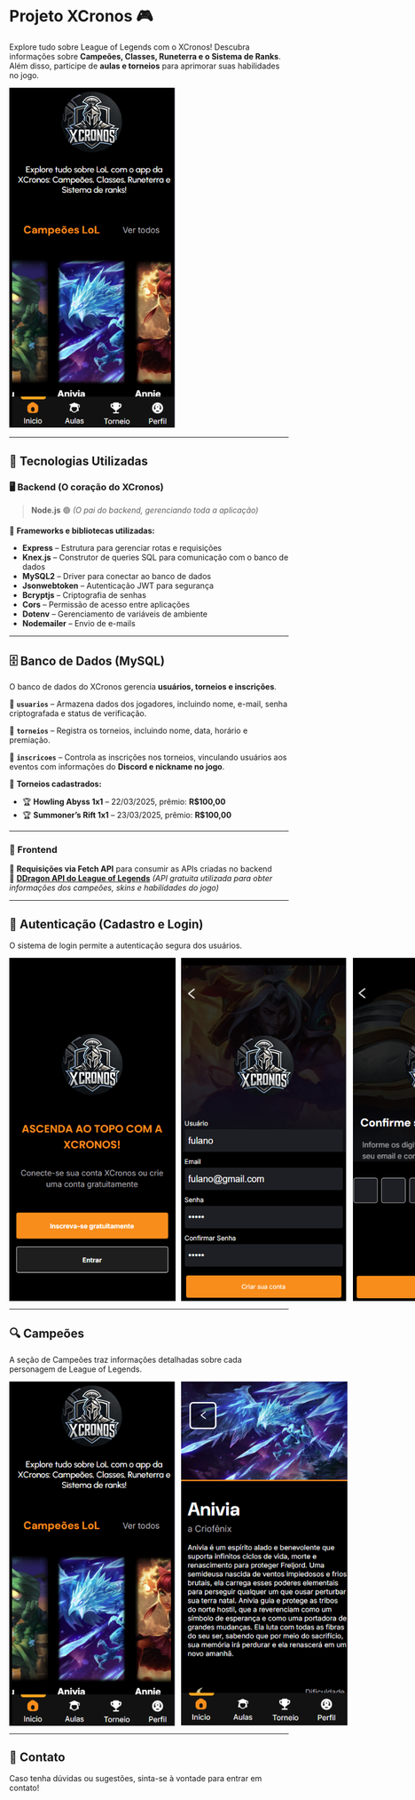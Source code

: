 # Projeto XCronos 🎮  

Explore tudo sobre League of Legends com o XCronos! Descubra informações sobre **Campeões, Classes, Runeterra e o Sistema de Ranks**. Além disso, participe de **aulas e torneios** para aprimorar suas habilidades no jogo.  

<img src="public/assets/logado1.PNG" width="300"/>

---

## 🚀 Tecnologias Utilizadas  

### 🖥️ Backend (O coração do XCronos)  

> **Node.js** 🟢 *(O pai do backend, gerenciando toda a aplicação)*  

🔹 **Frameworks e bibliotecas utilizadas:**  
- **Express** – Estrutura para gerenciar rotas e requisições  
- **Knex.js** – Construtor de queries SQL para comunicação com o banco de dados  
- **MySQL2** – Driver para conectar ao banco de dados  
- **Jsonwebtoken** – Autenticação JWT para segurança  
- **Bcryptjs** – Criptografia de senhas  
- **Cors** – Permissão de acesso entre aplicações  
- **Dotenv** – Gerenciamento de variáveis de ambiente  
- **Nodemailer** – Envio de e-mails  

---

## 🗄️ Banco de Dados (MySQL)  

O banco de dados do XCronos gerencia **usuários, torneios e inscrições**.  

🔹 **`usuarios`** – Armazena dados dos jogadores, incluindo nome, e-mail, senha criptografada e status de verificação.  

🔹 **`torneios`** – Registra os torneios, incluindo nome, data, horário e premiação.  

🔹 **`inscricoes`** – Controla as inscrições nos torneios, vinculando usuários aos eventos com informações do **Discord e nickname no jogo**.  

📌 **Torneios cadastrados:**  
- 🏆 **Howling Abyss 1x1** – 22/03/2025, prêmio: **R$100,00**  
- 🏆 **Summoner’s Rift 1x1** – 23/03/2025, prêmio: **R$100,00**  

---

### 🎨 Frontend  

🔹 **Requisições via Fetch API** para consumir as APIs criadas no backend  
🔹 **[DDragon API do League of Legends](https://developer.riotgames.com/docs/lol)** *(API gratuita utilizada para obter informações dos campeões, skins e habilidades do jogo)*  

---

## 🔐 Autenticação (Cadastro e Login)  

O sistema de login permite a autenticação segura dos usuários.  

<div style="display: flex;">
  <img src="public/assets/login1.PNG" width="300" style="margin-right: 10px;" />
    <img src="public/assets/login2.PNG" width="300" style="margin-right: 10px;" />
    <img src="public/assets/login4.PNG" width="300" style="margin-right: 10px;" />
    <img src="public/assets/login3.PNG" width="300" style="margin-right: 10px;" />
    
</div> 

---

## 🔍 Campeões  

A seção de Campeões traz informações detalhadas sobre cada personagem de League of Legends.  

<div style="display: flex;">
  <img src="public/assets/logado1.PNG" width="300" style="margin-right: 10px;" />
<img src="public/assets/logado2.PNG" width="300"style="margin-right: 10px;"/>

</div>

---

## 📩 Contato  

Caso tenha dúvidas ou sugestões, sinta-se à vontade para entrar em contato!

